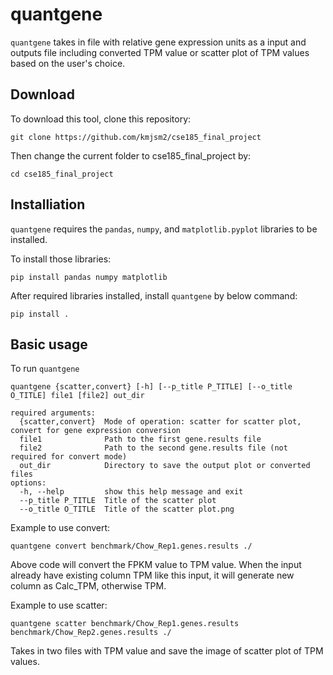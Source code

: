 # quantgene
`quantgene` takes in file with relative gene expression units as a input and outputs file including converted TPM value or scatter plot of TPM values based on the user's choice.
## Download 
To download this tool, clone this repository:
```
git clone https://github.com/kmjsm2/cse185_final_project
```
Then change the current folder to cse185_final_project by:
```
cd cse185_final_project
```
## Installiation  
`quantgene` requires the `pandas`, `numpy`, and `matplotlib.pyplot` libraries to be installed. 

To install those libraries: 
```
pip install pandas numpy matplotlib
```

After required libraries installed, install `quantgene` by below command: 
```
pip install .
```
## Basic usage
To run `quantgene` 
```
quantgene {scatter,convert} [-h] [--p_title P_TITLE] [--o_title O_TITLE] file1 [file2] out_dir
```
```
required arguments:
  {scatter,convert}  Mode of operation: scatter for scatter plot, convert for gene expression conversion
  file1              Path to the first gene.results file
  file2              Path to the second gene.results file (not required for convert mode)
  out_dir            Directory to save the output plot or converted files
options:
  -h, --help         show this help message and exit
  --p_title P_TITLE  Title of the scatter plot
  --o_title O_TITLE  Title of the scatter plot.png
```
Example to use convert: 
```
quantgene convert benchmark/Chow_Rep1.genes.results ./
```
Above code will convert the FPKM value to TPM value. When the input already have existing column TPM like this input, it will generate new column as Calc_TPM, otherwise TPM. 

Example to use scatter:
``` 
quantgene scatter benchmark/Chow_Rep1.genes.results benchmark/Chow_Rep2.genes.results ./
```
Takes in two files with TPM value and save the image of scatter plot of TPM values. 
